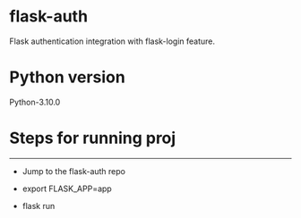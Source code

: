 # flask-auth
Flask authentication integration with flask-login feature. 


# Python version
Python-3.10.0

# Steps for running proj
---------------------------

- Jump to the flask-auth repo

- export FLASK_APP=app

- flask run
